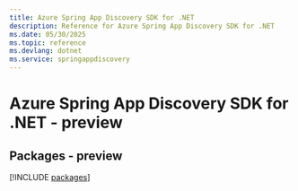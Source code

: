 ```yaml
---
title: Azure Spring App Discovery SDK for .NET
description: Reference for Azure Spring App Discovery SDK for .NET
ms.date: 05/30/2025
ms.topic: reference
ms.devlang: dotnet
ms.service: springappdiscovery
---
```

# Azure Spring App Discovery SDK for .NET - preview
## Packages - preview
[!INCLUDE [packages](spring-app-discovery-index.md)]